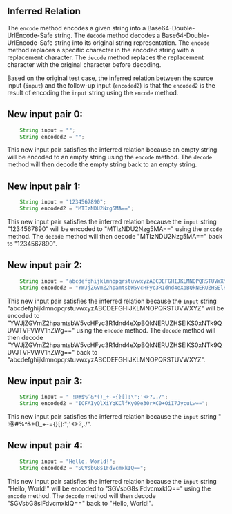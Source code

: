 ## Inferred Relation
The `encode` method encodes a given string into a Base64-Double-UrlEncode-Safe string. The `decode` method decodes a Base64-Double-UrlEncode-Safe string into its original string representation. The `encode` method replaces a specific character in the encoded string with a replacement character. The `decode` method replaces the replacement character with the original character before decoding.

Based on the original test case, the inferred relation between the source input (`input`) and the follow-up input (`encoded2`) is that the `encoded2` is the result of encoding the `input` string using the `encode` method.

## New input pair 0:
```java
    String input = "";
    String encoded2 = "";
```
This new input pair satisfies the inferred relation because an empty string will be encoded to an empty string using the `encode` method. The `decode` method will then decode the empty string back to an empty string.

## New input pair 1:
```java
    String input = "1234567890";
    String encoded2 = "MTIzNDU2Nzg5MA==";
```
This new input pair satisfies the inferred relation because the `input` string "1234567890" will be encoded to "MTIzNDU2Nzg5MA==" using the `encode` method. The `decode` method will then decode "MTIzNDU2Nzg5MA==" back to "1234567890".

## New input pair 2:
```java
    String input = "abcdefghijklmnopqrstuvwxyzABCDEFGHIJKLMNOPQRSTUVWXYZ";
    String encoded2 = "YWJjZGVmZ2hpamtsbW5vcHFyc3R1dnd4eXpBQkNERUZHSElKS0xNTk9QUVJTVFVWV1hZWg==";
```
This new input pair satisfies the inferred relation because the `input` string "abcdefghijklmnopqrstuvwxyzABCDEFGHIJKLMNOPQRSTUVWXYZ" will be encoded to "YWJjZGVmZ2hpamtsbW5vcHFyc3R1dnd4eXpBQkNERUZHSElKS0xNTk9QUVJTVFVWV1hZWg==" using the `encode` method. The `decode` method will then decode "YWJjZGVmZ2hpamtsbW5vcHFyc3R1dnd4eXpBQkNERUZHSElKS0xNTk9QUVJTVFVWV1hZWg==" back to "abcdefghijklmnopqrstuvwxyzABCDEFGHIJKLMNOPQRSTUVWXYZ".

## New input pair 3:
```java
    String input = " !@#$%^&*()_+-={}[]:\";'<>?,./";
    String encoded2 = "ICFAIyQlXiYqKClfKy09e30rXC0+OiI7JycuLw==";
```
This new input pair satisfies the inferred relation because the `input` string " !@#$%^&*()_+-={}[]:\";'<>?,./" will be encoded to "ICFAIyQlXiYqKClfKy09e30rXC0+OiI7JycuLw==" using the `encode` method. The `decode` method will then decode "ICFAIyQlXiYqKClfKy09e30rXC0+OiI7JycuLw==" back to " !@#$%^&*()_+-={}[]:\";'<>?,./".

## New input pair 4:
```java
    String input = "Hello, World!";
    String encoded2 = "SGVsbG8sIFdvcmxkIQ==";
```
This new input pair satisfies the inferred relation because the `input` string "Hello, World!" will be encoded to "SGVsbG8sIFdvcmxkIQ==" using the `encode` method. The `decode` method will then decode "SGVsbG8sIFdvcmxkIQ==" back to "Hello, World!".

